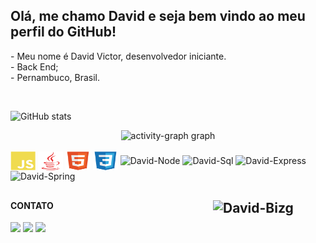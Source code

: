 ## Olá, me chamo David e seja bem vindo ao meu perfil do GitHub!

<p> - Meu nome é David Victor, desenvolvedor iniciante.
  <br>- Back End; 
  <br>- Pernambuco, Brasil.
</p>
<br>

<div align="left"> 
  
![GitHub stats](https://github-readme-stats-git-masterrstaa-rickstaa.vercel.app/api?username=yfgdavid&hide_title=true&show_icons=true&include_all_commits=false&count_private=true&line_height=25&hide=issues&bg_color=000&title_color=FF00F6&text_color=FFF&border_radius=3&border_color=36123c&icon_color=FF00F6&theme=chartreuse-dark)
 </div>
 
 <div align="center"> 
  <img src="https://github-readme-activity-graph.vercel.app/graph?username=yfgdavid&radius=16&theme=chartreuse-dark&area=true&order=5&hide_title=true&hide_border=false&order=1" height="143" alt="activity-graph graph"/>
</div>



<div style="display: inline_block"><br>
  <img align="center" alt="David-Js" height="30" width="40" src="https://raw.githubusercontent.com/devicons/devicon/master/icons/javascript/javascript-plain.svg">
  <img align="center" alt="David-Java" height="30" width="40" src="https://raw.githubusercontent.com/devicons/devicon/master/icons/java/java-plain.svg">
  <img align="center" alt="David-HTML" height="30" width="40" src="https://raw.githubusercontent.com/devicons/devicon/master/icons/html5/html5-original.svg">
  <img align="center" alt="David-CSS" height="30" width="40" src="https://raw.githubusercontent.com/devicons/devicon/master/icons/css3/css3-original.svg"> 
  <img align="center" alt="David-Node" height="30" width="40" src="https://cdn.jsdelivr.net/gh/devicons/devicon@latest/icons/nodejs/nodejs-original.svg" >
  <img align="center" alt="David-Sql" height="30" width="40" src="https://cdn.jsdelivr.net/gh/devicons/devicon@latest/icons/mysql/mysql-original.svg">
  <img align="center" alt="David-Express" height="30" width="40" src="https://cdn.jsdelivr.net/gh/devicons/devicon@latest/icons/express/express-original.svg">
  <img align="center" alt="David-Spring" height="30" width="40" src="https://cdn.jsdelivr.net/gh/devicons/devicon@latest/icons/spring/spring-original.svg" />
          
          
          
          
</div>

##  <img align="right" alt="David-Bizg" height="140" width="180" src="https://github.com/user-attachments/assets/abad4dc9-96f2-4b92-baba-11dfc7ae32da">

<div>

  <h4 ">CONTATO</h4>
 <a href="https://x.com/davidftw70" target="_blank"><img src="https://img.shields.io/badge/Twitter-1DA1F2?style=for-the-badge&logo=twitter&logoColor=white" target="_blank"></a> 
  <a href = "mailto:davidvictorcontato7@gmail.com"><img src="https://img.shields.io/badge/-Gmail-%23333?style=for-the-badge&logo=gmail&logoColor=white" target="_blank"></a>
  <a href="https://www.linkedin.com/in/david-victor-26591729b/" target="_blank"><img src="https://img.shields.io/badge/-LinkedIn-%230077B5?style=for-the-badge&logo=linkedin&logoColor=white" target="_blank"></a> 
</div>
